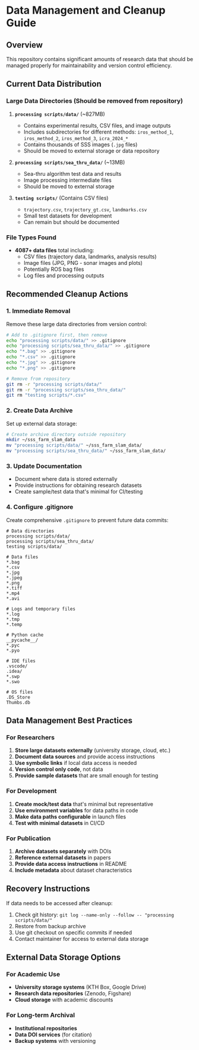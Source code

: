 # Data Management and Cleanup Guide

## Overview
This repository contains significant amounts of research data that should be managed properly for maintainability and version control efficiency.

## Current Data Distribution

### Large Data Directories (Should be removed from repository)

1. **`processing scripts/data/`** (~827MB)
   - Contains experimental results, CSV files, and image outputs
   - Includes subdirectories for different methods: `iros_method_1`, `iros_method_2`, `iros_method_3`, `icra_2024_*`
   - Contains thousands of SSS images (`.jpg` files)
   - Should be moved to external storage or data repository

2. **`processing scripts/sea_thru_data/`** (~13MB)
   - Sea-thru algorithm test data and results
   - Image processing intermediate files
   - Should be moved to external storage

3. **`testing scripts/`** (Contains CSV files)
   - `trajectory.csv`, `trajectory_gt.csv`, `landmarks.csv`
   - Small test datasets for development
   - Can remain but should be documented

### File Types Found
- **4087+ data files** total including:
  - CSV files (trajectory data, landmarks, analysis results)
  - Image files (JPG, PNG - sonar images and plots)
  - Potentially ROS bag files
  - Log files and processing outputs

## Recommended Cleanup Actions

### 1. Immediate Removal
Remove these large data directories from version control:
```bash
# Add to .gitignore first, then remove
echo "processing scripts/data/" >> .gitignore
echo "processing scripts/sea_thru_data/" >> .gitignore
echo "*.bag" >> .gitignore
echo "*.csv" >> .gitignore
echo "*.jpg" >> .gitignore
echo "*.png" >> .gitignore

# Remove from repository
git rm -r "processing scripts/data/"
git rm -r "processing scripts/sea_thru_data/"
git rm "testing scripts/*.csv"
```

### 2. Create Data Archive
Set up external data storage:
```bash
# Create archive directory outside repository
mkdir ~/sss_farm_slam_data
mv "processing scripts/data/" ~/sss_farm_slam_data/
mv "processing scripts/sea_thru_data/" ~/sss_farm_slam_data/
```

### 3. Update Documentation
- Document where data is stored externally
- Provide instructions for obtaining research datasets
- Create sample/test data that's minimal for CI/testing

### 4. Configure .gitignore
Create comprehensive `.gitignore` to prevent future data commits:
```
# Data directories
processing scripts/data/
processing scripts/sea_thru_data/
testing scripts/data/

# Data files
*.bag
*.csv
*.jpg
*.jpeg
*.png
*.tiff
*.mp4
*.avi

# Logs and temporary files
*.log
*.tmp
*.temp

# Python cache
__pycache__/
*.pyc
*.pyo

# IDE files
.vscode/
.idea/
*.swp
*.swo

# OS files
.DS_Store
Thumbs.db
```

## Data Management Best Practices

### For Researchers
1. **Store large datasets externally** (university storage, cloud, etc.)
2. **Document data sources** and provide access instructions
3. **Use symbolic links** if local data access is needed
4. **Version control only code**, not data
5. **Provide sample datasets** that are small enough for testing

### For Development
1. **Create mock/test data** that's minimal but representative
2. **Use environment variables** for data paths in code
3. **Make data paths configurable** in launch files
4. **Test with minimal datasets** in CI/CD

### For Publication
1. **Archive datasets separately** with DOIs
2. **Reference external datasets** in papers
3. **Provide data access instructions** in README
4. **Include metadata** about dataset characteristics

## Recovery Instructions

If data needs to be accessed after cleanup:
1. Check git history: `git log --name-only --follow -- "processing scripts/data/"`
2. Restore from backup archive
3. Use git checkout on specific commits if needed
4. Contact maintainer for access to external data storage

## External Data Storage Options

### For Academic Use
- **University storage systems** (KTH Box, Google Drive)
- **Research data repositories** (Zenodo, Figshare)
- **Cloud storage** with academic discounts

### For Long-term Archival
- **Institutional repositories**
- **Data DOI services** (for citation)
- **Backup systems** with versioning
